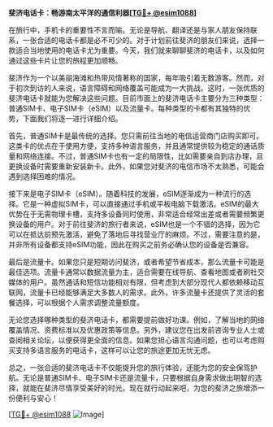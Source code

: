 **斐济电话卡：畅游南太平洋的通信利器[[TG💪+ @esim1088](https://t.me/s/esim1088)]**

在旅行中，手机卡的重要性不言而喻。无论是导航、翻译还是与家人朋友保持联系，一张合适的电话卡都是必不可少的。对于计划前往斐济的朋友们来说，选择一款适合当地使用的电话卡尤为重要。今天，我们就来聊聊斐济的电话卡，以及如何通过这些卡片让您的旅程更加顺畅。

斐济作为一个以美丽海滩和热带风情著称的国家，每年吸引着无数游客。然而，对于初次到访的人来说，语言障碍和网络覆盖可能成为一大挑战。这时，一张优质的斐济电话卡就能为您解决这些问题。目前市面上的斐济电话卡主要分为三种类型：普通SIM卡、电子SIM卡（eSIM）以及流量卡。每种类型的卡都有其独特的优势，下面我们将逐一进行详细介绍。

首先，普通SIM卡是最传统的选择。您只需前往当地的电信运营商门店购买即可。这类卡的优点在于使用方便，支持多种语言服务，并且通常提供较为稳定的通话质量和网络连接。不过，普通SIM卡也有一定的局限性，比如需要亲自到店办理，且更换设备时需要重新安装新卡。此外，如果您对斐济的电信市场不太熟悉，可能会遇到选择困难的情况。

接下来是电子SIM卡（eSIM）。随着科技的发展，eSIM逐渐成为一种流行的选择。它是一种虚拟SIM卡，可以直接通过手机或平板电脑下载激活。eSIM的最大优势在于无需物理卡槽，支持多设备同时使用，非常适合经常出差或者需要频繁更换设备的用户。对于前往斐济的旅行者来说，eSIM也是一个不错的选择，因为它可以在抵达前预先激活，避免了落地后寻找营业厅的麻烦。不过，需要注意的是，并非所有设备都支持eSIM功能，因此在购买之前务必确认您的设备是否兼容。

最后是流量卡。如果您只是短期访问斐济，或者希望节省成本，那么流量卡可能是最佳选项。流量卡通常以数据流量为主，适合需要在线导航、查看地图或者刷社交媒体的用户。虽然通话和短信功能相对有限，但考虑到大部分现代人都依赖移动互联网，流量卡已经能够满足大多数人的需求。此外，许多流量卡还提供了灵活的套餐选择，可以根据个人需求调整流量额度。

无论您选择哪种类型的斐济电话卡，都需要提前做好功课。例如，了解当地的网络覆盖情况、资费标准以及优惠政策等信息。另外，建议您在出发前咨询专业人士或查阅相关论坛，以便获得更全面的信息。如果您担心语言沟通问题，也可以考虑购买支持多语言服务的电话卡，这样可以让您的旅途更加无忧无虑。

总之，一张合适的斐济电话卡不仅能提升您的旅行体验，还能为您的安全保驾护航。无论是普通SIM卡、电子SIM卡还是流量卡，只要根据自身需求做出明智的选择，就能在斐济尽情享受美好的时光。现在就行动起来吧，为您的斐济之旅增添一份便利与安心！

[[TG💪+ @esim1088](https://t.me/s/esim1088) ![Image](https://i.postimg.cc/4NQfJmqS/Snipaste-2025-05-13-00-14-12.png)]